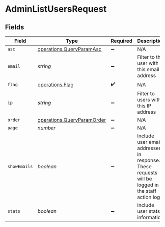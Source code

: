 # AdminListUsersRequest


## Fields

| Field                                                                                             | Type                                                                                              | Required                                                                                          | Description                                                                                       |
| ------------------------------------------------------------------------------------------------- | ------------------------------------------------------------------------------------------------- | ------------------------------------------------------------------------------------------------- | ------------------------------------------------------------------------------------------------- |
| `asc`                                                                                             | [operations.QueryParamAsc](../../../sdk/models/operations/queryparamasc.md)                       | :heavy_minus_sign:                                                                                | N/A                                                                                               |
| `email`                                                                                           | *string*                                                                                          | :heavy_minus_sign:                                                                                | Filter to the user with this email address                                                        |
| `flag`                                                                                            | [operations.Flag](../../../sdk/models/operations/flag.md)                                         | :heavy_check_mark:                                                                                | N/A                                                                                               |
| `ip`                                                                                              | *string*                                                                                          | :heavy_minus_sign:                                                                                | Filter to users with this IP address                                                              |
| `order`                                                                                           | [operations.QueryParamOrder](../../../sdk/models/operations/queryparamorder.md)                   | :heavy_minus_sign:                                                                                | N/A                                                                                               |
| `page`                                                                                            | *number*                                                                                          | :heavy_minus_sign:                                                                                | N/A                                                                                               |
| `showEmails`                                                                                      | *boolean*                                                                                         | :heavy_minus_sign:                                                                                | Include user email addresses in response. These requests will be logged in the staff action logs. |
| `stats`                                                                                           | *boolean*                                                                                         | :heavy_minus_sign:                                                                                | Include user stats information                                                                    |